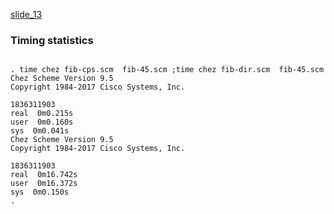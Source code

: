 [slide_13](slide_13.md)

### Timing statistics

```

. time chez fib-cps.scm  fib-45.scm ;time chez fib-dir.scm  fib-45.scm 
Chez Scheme Version 9.5
Copyright 1984-2017 Cisco Systems, Inc.

1836311903
real  0m0.215s
user  0m0.160s
sys  0m0.041s
Chez Scheme Version 9.5
Copyright 1984-2017 Cisco Systems, Inc.

1836311903
real  0m16.742s
user  0m16.372s
sys  0m0.150s
. 

```


